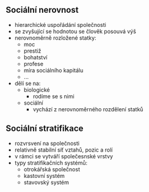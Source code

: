 ## Sociální nerovnost
- hierarchické uspořádání společnosti
- se zvyšující se hodnotou se člověk posouvá výš
- nerovnoměrně rozložené statky:
  - moc
  - prestiž
  - bohatství
  - profese
  - míra sociálního kapitálu
  - ...
- dělí se na:
  - biologické
    - rodíme se s nimi
  - sociální
    - vychází z nerovnoměrného rozdělení statků

## Sociální stratifikace
- rozvrsvení na společnosti
- relativně stabilní síť vztahů, pozic a rolí
- v rámci se vytváří společesnské vrstvy
- typy stratifikačních systémů:
  - otrokářská společnost
  - kastovní systém
  - stavovský systém